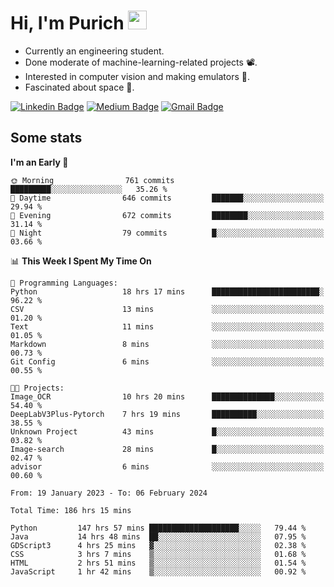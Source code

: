 <h1 align="left">Hi, I'm Purich
<img src="https://media.giphy.com/media/hvRJCLFzcasrR4ia7z/giphy.gif" width="30px"/></h1>

* Currently an engineering student.
* Done moderate of machine-learning-related projects :film_projector:.
* Interested in computer vision and making emulators :space_invader:.
* Fascinated about space :milky_way:.

[![Linkedin Badge](https://img.shields.io/badge/-Purich-blue?style=flat-square&logo=Linkedin&logoColor=white&link=https://www.linkedin.com/in/purich-siritip-16b3b3255/)](https://www.linkedin.com/in/purich-siritip-16b3b3255) [![Medium Badge](https://img.shields.io/badge/-@purich-gray?style=flat-square&labelColor=000000&logo=Medium&link=https://medium.com/@phuritsiritip)](https://medium.com/@phuritsiritip)
[![Gmail Badge](https://img.shields.io/badge/-mark.phurit@gmail.com-c14438?style=flat-square&logo=Gmail&logoColor=white&link=mailto:mark.phurit@gmail.com)](mailto:mark.phurit@gmail.com)

## Some stats

  
  <!--START_SECTION:waka-->
**I'm an Early 🐤** 

```text
🌞 Morning                761 commits         █████████░░░░░░░░░░░░░░░░   35.26 % 
🌆 Daytime                646 commits         ███████░░░░░░░░░░░░░░░░░░   29.94 % 
🌃 Evening                672 commits         ████████░░░░░░░░░░░░░░░░░   31.14 % 
🌙 Night                  79 commits          █░░░░░░░░░░░░░░░░░░░░░░░░   03.66 % 
```


📊 **This Week I Spent My Time On** 

```text
💬 Programming Languages: 
Python                   18 hrs 17 mins      ████████████████████████░   96.22 % 
CSV                      13 mins             ░░░░░░░░░░░░░░░░░░░░░░░░░   01.20 % 
Text                     11 mins             ░░░░░░░░░░░░░░░░░░░░░░░░░   01.05 % 
Markdown                 8 mins              ░░░░░░░░░░░░░░░░░░░░░░░░░   00.73 % 
Git Config               6 mins              ░░░░░░░░░░░░░░░░░░░░░░░░░   00.55 % 

🐱‍💻 Projects: 
Image_OCR                10 hrs 20 mins      ██████████████░░░░░░░░░░░   54.40 % 
DeepLabV3Plus-Pytorch    7 hrs 19 mins       ██████████░░░░░░░░░░░░░░░   38.55 % 
Unknown Project          43 mins             █░░░░░░░░░░░░░░░░░░░░░░░░   03.82 % 
Image-search             28 mins             █░░░░░░░░░░░░░░░░░░░░░░░░   02.47 % 
advisor                  6 mins              ░░░░░░░░░░░░░░░░░░░░░░░░░   00.60 % 
```


<!--END_SECTION:waka-->

  <!--START_SECTION:waka-simple-->

```text
From: 19 January 2023 - To: 06 February 2024

Total Time: 186 hrs 15 mins

Python         147 hrs 57 mins ████████████████████░░░░░   79.44 %
Java           14 hrs 48 mins  ██░░░░░░░░░░░░░░░░░░░░░░░   07.95 %
GDScript3      4 hrs 25 mins   ▓░░░░░░░░░░░░░░░░░░░░░░░░   02.38 %
CSS            3 hrs 7 mins    ▒░░░░░░░░░░░░░░░░░░░░░░░░   01.68 %
HTML           2 hrs 51 mins   ▒░░░░░░░░░░░░░░░░░░░░░░░░   01.54 %
JavaScript     1 hr 42 mins    ▒░░░░░░░░░░░░░░░░░░░░░░░░   00.92 %
```

<!--END_SECTION:waka-simple-->

  <!--![Anurag's GitHub stats](https://github-readme-stats.vercel.app/api?username=vikimark&show_icons=true&theme=gruvbox_light)-->
  
<!--
**vikimark/vikimark** is a ✨ _special_ ✨ repository because its `README.md` (this file) appears on your GitHub profile.

Here are some ideas to get you started:

- 🔭 I’m currently working on ...
- 🌱 I’m currently learning ...
- 👯 I’m looking to collaborate on ...
- 🤔 I’m looking for help with ...
- 💬 Ask me about ...
- 📫 How to reach me: ...
- 😄 Pronouns: ...
- ⚡ Fun fact: ...
-->
